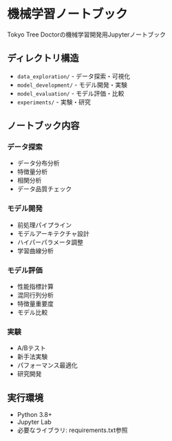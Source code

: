 # 機械学習ノートブック

Tokyo Tree Doctorの機械学習開発用Jupyterノートブック

## ディレクトリ構造

- `data_exploration/` - データ探索・可視化
- `model_development/` - モデル開発・実験
- `model_evaluation/` - モデル評価・比較
- `experiments/` - 実験・研究

## ノートブック内容

### データ探索
- データ分布分析
- 特徴量分析
- 相関分析
- データ品質チェック

### モデル開発
- 前処理パイプライン
- モデルアーキテクチャ設計
- ハイパーパラメータ調整
- 学習曲線分析

### モデル評価
- 性能指標計算
- 混同行列分析
- 特徴量重要度
- モデル比較

### 実験
- A/Bテスト
- 新手法実験
- パフォーマンス最適化
- 研究開発

## 実行環境

- Python 3.8+
- Jupyter Lab
- 必要なライブラリ: requirements.txt参照 